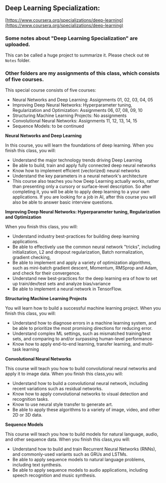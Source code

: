 ## Deep Learning Specialization: 

[https://www.coursera.org/specializations/deep-learning](https://www.coursera.org/specializations/deep-learning)

### Some notes about "Deep Learning Specialization" are uploaded. 
This can be called a huge project to summarize it. Please check out `00 Notes` folder. 

### Other folders are my assignments of this class, which consists of five courses.
This special course consists of five courses:
- Neural Networks and Deep Learning: Assignments 01, 02, 03, 04, 05
- Improving Deep Neural Networks: Hyperparameter tuning, Regularization and Optimization: Assignments 06, 07, 08, 09, 10
- Structuring Machine Learning Projects: No assignments
- Convolutional Neural Networks: Assignments 11, 12, 13, 14, 15
- Sequence Models: to be continued


**Neural Networks and Deep Learning**

In this course, you will learn the foundations of deep learning. When you finish this class, you will:
- Understand the major technology trends driving Deep Learning
- Be able to build, train and apply fully connected deep neural networks
- Know how to implement efficient (vectorized) neural networks
- Understand the key parameters in a neural network's architecture
- This course also teaches you how Deep Learning actually works, rather than presenting only a cursory or surface-level description. So after completing it, you will be able to apply deep learning to a your own applications. If you are looking for a job in AI, after this course you will also be able to answer basic interview questions.


**Improving Deep Neural Networks: Hyperparameter tuning, Regularization and Optimization**

When you finish this class, you will:
- Understand industry best-practices for building deep learning applications.
- Be able to effectively use the common neural network "tricks", including initialization, L2 and dropout regularization, Batch normalization, gradient checking,
- Be able to implement and apply a variety of optimization algorithms, such as mini-batch gradient descent, Momentum, RMSprop and Adam, and check for their convergence.
- Understand new best-practices for the deep learning era of how to set up train/dev/test sets and analyze bias/variance
- Be able to implement a neural network in TensorFlow.


**Structuring Machine Learning Projects**

You will learn how to build a successful machine learning project. When you finish this class, you will:
- Understand how to diagnose errors in a machine learning system, and be able to prioritize the most promising directions for reducing error.
- Understand complex ML settings, such as mismatched training/test sets, and comparing to and/or surpassing human-level performance
- Know how to apply end-to-end learning, transfer learning, and multi-task learning


**Convolutional Neural Networks**

This course will teach you how to build convolutional neural networks and apply it to image data. When you finish this class,you will:
- Understand how to build a convolutional neural network, including recent variations such as residual networks.
- Know how to apply convolutional networks to visual detection and recognition tasks.
- Know to use neural style transfer to generate art.
- Be able to apply these algorithms to a variety of image, video, and other 2D or 3D data.


**Sequence Models**

This course will teach you how to build models for natural language, audio, and other sequence data. When you finish this class,you will:
- Understand how to build and train Recurrent Neural Networks (RNNs), and commonly-used variants such as GRUs and LSTMs.
- Be able to apply sequence models to natural language problems, including text synthesis.
- Be able to apply sequence models to audio applications, including speech recognition and music synthesis.
